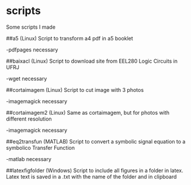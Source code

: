 # scripts
Some scripts I made


##a5 (Linux)
Script to transform a4 pdf in a5 booklet

-pdfpages necessary

##baixacl (Linux)
Script to download site from EEL280 Logic Circuits in UFRJ

-wget necessary

##cortaimagem (Linux)
Script to cut image with 3 photos

-imagemagick necessary

##cortaimagem2 (Linux)
Same as cortaimagem, but for photos with different resolution

-imagemagick necessary

##eq2transfun (MATLAB)
Script to convert a symbolic signal equation to a symbolico Transfer Function

-matlab necessary

##latexfigfolder (Windows)
Script to include all figures in a folder in latex. Latex text is saved in a .txt with the name of the folder and in clipboard 
